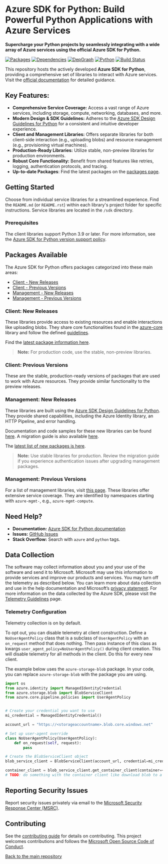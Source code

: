 # Azure SDK for Python: Build Powerful Python Applications with Azure Services

**Supercharge your Python projects by seamlessly integrating with a wide array of Azure services using the official Azure SDK for Python.**

[![Packages](https://img.shields.io/badge/packages-latest-blue.svg)](https://azure.github.io/azure-sdk/releases/latest/python.html)
[![Dependencies](https://img.shields.io/badge/dependency-report-blue.svg)](https://azuresdkartifacts.blob.core.windows.net/azure-sdk-for-python/dependencies/dependencies.html)
[![DepGraph](https://img.shields.io/badge/dependency-graph-blue.svg)](https://azuresdkartifacts.blob.core.windows.net/azure-sdk-for-python/dependencies/dependencyGraph/index.html)
[![Python](https://img.shields.io/pypi/pyversions/azure-core.svg?maxAge=2592000)](https://pypi.python.org/pypi/azure/)
[![Build Status](https://dev.azure.com/azure-sdk/public/_apis/build/status/python/python%20-%20core%20-%20ci?branchName=main)](https://dev.azure.com/azure-sdk/public/_build/latest?definitionId=458&branchName=main)

This repository hosts the actively developed **Azure SDK for Python**, providing a comprehensive set of libraries to interact with Azure services. Visit the [official documentation](https://docs.microsoft.com/python/azure/) for detailed guidance.

## Key Features:

*   **Comprehensive Service Coverage:** Access a vast range of Azure services, including storage, compute, networking, databases, and more.
*   **Modern Design & SDK Guidelines:** Adheres to the [Azure SDK Design Guidelines for Python](https://azure.github.io/azure-sdk/python/guidelines/) for a consistent and intuitive developer experience.
*   **Client and Management Libraries:** Offers separate libraries for both client-side interaction (e.g., uploading blobs) and resource management (e.g., provisioning virtual machines).
*   **Production-Ready Libraries:** Utilize stable, non-preview libraries for production environments.
*   **Robust Core Functionality:** Benefit from shared features like retries, logging, authentication protocols, and tracing.
*   **Up-to-date Packages**: Find the latest packages on the [packages page](https://azure.github.io/azure-sdk/releases/latest/index.html#python).

## Getting Started

Choose from individual service libraries for a streamlined experience. Find the `README.md` (or `README.rst`) within each library's project folder for specific instructions. Service libraries are located in the `/sdk` directory.

### Prerequisites

The client libraries support Python 3.9 or later. For more information, see the [Azure SDK for Python version support policy](https://github.com/Azure/azure-sdk-for-python/wiki/Azure-SDKs-Python-version-support-policy).

## Packages Available

The Azure SDK for Python offers packages categorized into these main areas:

*   [Client - New Releases](#client-new-releases)
*   [Client - Previous Versions](#client-previous-versions)
*   [Management - New Releases](#management-new-releases)
*   [Management - Previous Versions](#management-previous-versions)

### Client: New Releases

These libraries provide access to existing resources and enable interactions like uploading blobs. They share core functionalities found in the [azure-core](https://github.com/Azure/azure-sdk-for-python/blob/main/sdk/core/azure-core) library and follow the defined [guidelines](https://azure.github.io/azure-sdk/python/guidelines/index.html).

Find the [latest package information here](https://azure.github.io/azure-sdk/releases/latest/index.html#python).

> **Note:** For production code, use the stable, non-preview libraries.

### Client: Previous Versions

These are the stable, production-ready versions of packages that are used to work with Azure resources. They provide similar functionality to the preview releases.

### Management: New Releases

These libraries are built using the [Azure SDK Design Guidelines for Python](https://azure.github.io/azure-sdk/python/guidelines/). They provide shared capabilities, including the Azure Identity library, an HTTP Pipeline, and error handling.

Documentation and code samples for these new libraries can be found [here](https://aka.ms/azsdk/python/mgmt). A migration guide is also available [here](https://github.com/Azure/azure-sdk-for-python/blob/main/doc/sphinx/mgmt_quickstart.rst#migration-guide).

The [latest list of new packages is here](https://azure.github.io/azure-sdk/releases/latest/mgmt/python.html).

> **Note:** Use stable libraries for production. Review the migration guide if you experience authentication issues after upgrading management packages.

### Management: Previous Versions

For a list of management libraries, visit [this page](https://azure.github.io/azure-sdk/releases/latest/all/python.html). These libraries offer extensive service coverage.  They are identified by namespaces starting with `azure-mgmt-`, e.g., `azure-mgmt-compute`.

## Need Help?

*   **Documentation:** [Azure SDK for Python documentation](https://aka.ms/python-docs)
*   **Issues:** [GitHub Issues](https://github.com/Azure/azure-sdk-for-python/issues)
*   **Stack Overflow:** Search with `azure` and `python` tags.

## Data Collection

The software may collect information about you and your use of the software and send it to Microsoft. Microsoft may use this information to provide services and improve our products and services. You may turn off the telemetry as described below. You can learn more about data collection and use in the help documentation and Microsoft’s [privacy statement](https://go.microsoft.com/fwlink/?LinkID=824704). For more information on the data collected by the Azure SDK, please visit the [Telemetry Guidelines](https://azure.github.io/azure-sdk/general_azurecore.html#telemetry-policy) page.

### Telemetry Configuration

Telemetry collection is on by default.

To opt out, you can disable telemetry at client construction. Define a `NoUserAgentPolicy` class that is a subclass of `UserAgentPolicy` with an `on_request` method that does nothing. Then pass instance of this class as kwargs `user_agent_policy=NoUserAgentPolicy()` during client creation. This will disable telemetry for all methods in the client. Do this for every new client.

The example below uses the `azure-storage-blob` package. In your code, you can replace `azure-storage-blob` with the package you are using.

```python
import os
from azure.identity import ManagedIdentityCredential
from azure.storage.blob import BlobServiceClient
from azure.core.pipeline.policies import UserAgentPolicy


# Create your credential you want to use
mi_credential = ManagedIdentityCredential()

account_url = "https://<storageaccountname>.blob.core.windows.net"

# Set up user-agent override
class NoUserAgentPolicy(UserAgentPolicy):
    def on_request(self, request):
        pass

# Create the BlobServiceClient object
blob_service_client = BlobServiceClient(account_url, credential=mi_credential, user_agent_policy=NoUserAgentPolicy())

container_client = blob_service_client.get_container_client(container=<container_name>) 
# TODO: do something with the container client like download blob to a file
```

## Reporting Security Issues

Report security issues privately via email to the [Microsoft Security Response Center (MSRC)](mailto:secure@microsoft.com).

## Contributing

See the [contributing guide](https://github.com/Azure/azure-sdk-for-python/blob/main/CONTRIBUTING.md) for details on contributing. This project welcomes contributions and follows the [Microsoft Open Source Code of Conduct](https://opensource.microsoft.com/codeofconduct/).

[Back to the main repository](https://github.com/Azure/azure-sdk-for-python)
